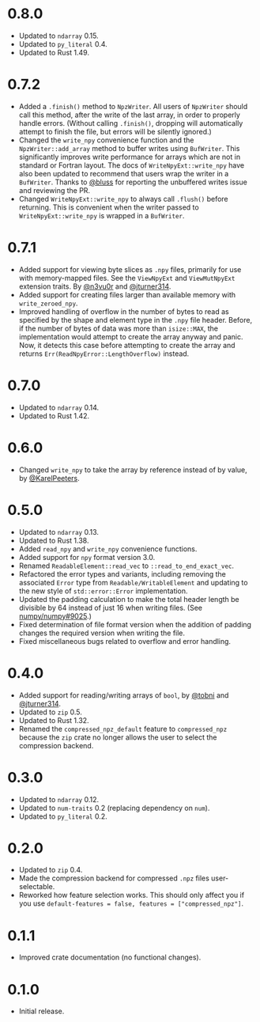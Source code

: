 # 0.8.0

* Updated to `ndarray` 0.15.
* Updated to `py_literal` 0.4.
* Updated to Rust 1.49.

# 0.7.2

* Added a `.finish()` method to `NpzWriter`. All users of `NpzWriter` should
  call this method, after the write of the last array, in order to properly
  handle errors. (Without calling `.finish()`, dropping will automatically
  attempt to finish the file, but errors will be silently ignored.)
* Changed the `write_npy` convenience function and the `NpzWriter::add_array`
  method to buffer writes using `BufWriter`. This significantly improves write
  performance for arrays which are not in standard or Fortran layout. The docs
  of `WriteNpyExt::write_npy` have also been updated to recommend that users
  wrap the writer in a `BufWriter`. Thanks to [@bluss] for reporting the
  unbuffered writes issue and reviewing the PR.
* Changed `WriteNpyExt::write_npy` to always call `.flush()` before returning.
  This is convenient when the writer passed to `WriteNpyExt::write_npy` is
  wrapped in a `BufWriter`.

# 0.7.1

* Added support for viewing byte slices as `.npy` files, primarily for use with
  memory-mapped files. See the `ViewNpyExt` and `ViewMutNpyExt` extension
  traits. By [@n3vu0r] and [@jturner314].
* Added support for creating files larger than available memory with
  `write_zeroed_npy`.
* Improved handling of overflow in the number of bytes to read as specified by
  the shape and element type in the `.npy` file header. Before, if the number
  of bytes of data was more than `isize::MAX`, the implementation would attempt
  to create the array anyway and panic. Now, it detects this case before
  attempting to create the array and returns
  `Err(ReadNpyError::LengthOverflow)` instead.

# 0.7.0

* Updated to `ndarray` 0.14.
* Updated to Rust 1.42.

# 0.6.0

* Changed `write_npy` to take the array by reference instead of by value, by
  [@KarelPeeters].

# 0.5.0

* Updated to `ndarray` 0.13.
* Updated to Rust 1.38.
* Added `read_npy` and `write_npy` convenience functions.
* Added support for `npy` format version 3.0.
* Renamed `ReadableElement::read_vec` to `::read_to_end_exact_vec`.
* Refactored the error types and variants, including removing the associated
  `Error` type from `Readable/WritableElement` and updating to the new style of
  `std::error::Error` implementation.
* Updated the padding calculation to make the total header length be divisible
  by 64 instead of just 16 when writing files. (See
  [numpy/numpy#9025](https://github.com/numpy/numpy/pull/9025).)
* Fixed determination of file format version when the addition of padding
  changes the required version when writing the file.
* Fixed miscellaneous bugs related to overflow and error handling.

# 0.4.0

* Added support for reading/writing arrays of `bool`, by [@tobni] and
  [@jturner314].
* Updated to `zip` 0.5.
* Updated to Rust 1.32.
* Renamed the `compressed_npz_default` feature to `compressed_npz` because the
  `zip` crate no longer allows the user to select the compression backend.

# 0.3.0

* Updated to `ndarray` 0.12.
* Updated to `num-traits` 0.2 (replacing dependency on `num`).
* Updated to `py_literal` 0.2.

# 0.2.0

* Updated to `zip` 0.4.
* Made the compression backend for compressed `.npz` files user-selectable.
* Reworked how feature selection works. This should only affect you if you use
  `default-features = false, features = ["compressed_npz"]`.

# 0.1.1

* Improved crate documentation (no functional changes).

# 0.1.0

* Initial release.

[@bluss]: https://github.com/bluss/
[@jturner314]: https://github.com/jturner314/
[@KarelPeeters]: https://github.com/KarelPeeters/
[@n3vu0r]: https://github.com/n3vu0r/
[@tobni]: https://github.com/tobni/
